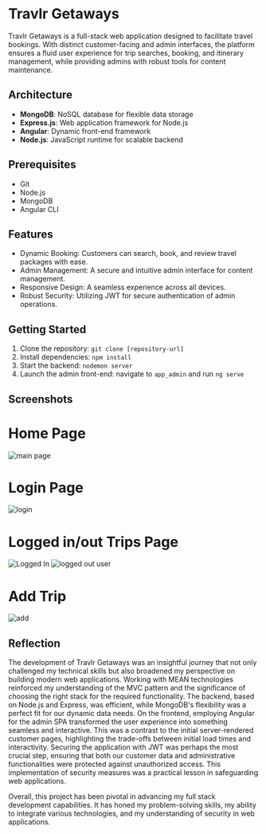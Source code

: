 # Travlr Getaways

Travlr Getaways is a full-stack web application designed to facilitate travel bookings. With distinct customer-facing and admin interfaces, the platform ensures a fluid user experience for trip searches, booking, and itinerary management, while providing admins with robust tools for content maintenance.

## Architecture
- **MongoDB**: NoSQL database for flexible data storage
- **Express.js**: Web application framework for Node.js
- **Angular**: Dynamic front-end framework
- **Node.js**: JavaScript runtime for scalable backend

## Prerequisites
- Git
- Node.js
- MongoDB
- Angular CLI

## Features
- Dynamic Booking: Customers can search, book, and review travel packages with ease.
- Admin Management: A secure and intuitive admin interface for content management.
- Responsive Design: A seamless experience across all devices.
- Robust Security: Utilizing JWT for secure authentication of admin operations.

## Getting Started
1. Clone the repository: `git clone [repository-url]`
2. Install dependencies: `npm install`
3. Start the backend: `nodemon server`
4. Launch the admin front-end: navigate to `app_admin` and run `ng serve`

## Screenshots
# Home Page
![main page](https://github.com/Vincent-Valente/CS465-FullStack/assets/125837373/6251e855-f071-479d-aea2-af4ad3282847)
# Login Page
![login](https://github.com/Vincent-Valente/CS465-FullStack/assets/125837373/ac73fbff-f473-43c7-9633-fb117cc75665)
# Logged in/out Trips Page
![Logged In](https://github.com/Vincent-Valente/CS465-FullStack/assets/125837373/2bf70a22-bef4-431f-b96c-ec8ba88858e8)
![logged out user](https://github.com/Vincent-Valente/CS465-FullStack/assets/125837373/c5126636-bc8c-4b39-a02f-ef8f0dd06568)
# Add Trip
![add](https://github.com/Vincent-Valente/CS465-FullStack/assets/125837373/02b84678-75ca-4213-99ef-42eb83dbf81a)

## Reflection

The development of Travlr  Getaways was an insightful journey that not only challenged my technical skills but also broadened my perspective on building modern web applications. Working with MEAN technologies reinforced my understanding of the MVC pattern and the significance of choosing the right stack for the required functionality. The backend, based on Node.js and Express, was efficient, while MongoDB's flexibility was a perfect fit for our dynamic data needs. On the frontend, employing Angular for the admin SPA transformed the user experience into something seamless and interactive. This was a contrast to the initial server-rendered customer pages, highlighting the trade-offs between initial load times and interactivity. Securing the application with JWT was perhaps the most crucial step, ensuring that both our customer data and administrative functionalities were protected against unauthorized access. This implementation of security measures was a practical lesson in safeguarding web applications.

Overall, this project has been pivotal in advancing my full stack development capabilities. It has honed my problem-solving skills, my ability to integrate various technologies, and my understanding of security in web applications.

